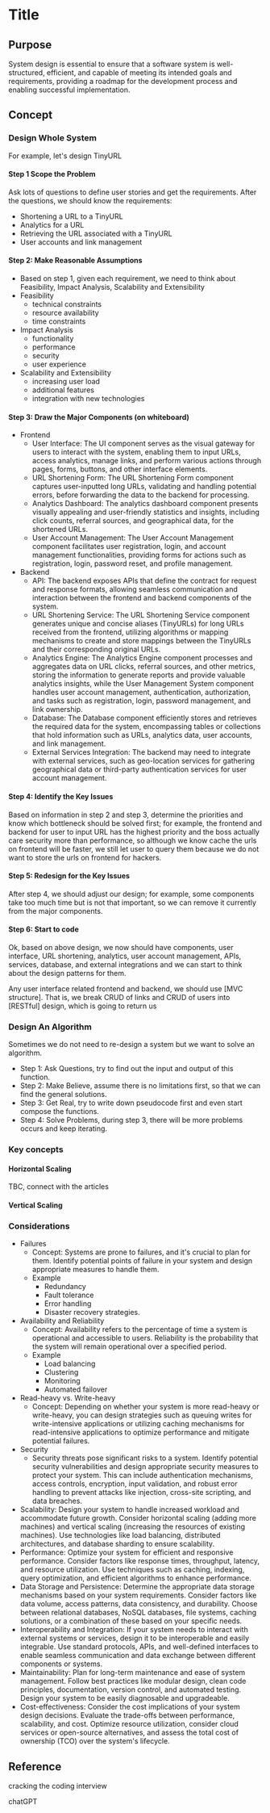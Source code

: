 # Title

## Purpose

System design is essential to ensure that a software system is well-structured, efficient, and capable of meeting its intended goals and requirements, providing a roadmap for the development process and enabling successful implementation.

## Concept

### Design Whole System

For example, let's design TinyURL

#### Step 1 Scope the Problem

Ask lots of questions to define user stories and get the requirements. After the questions, we should know the requirements:

* Shortening a URL to a TinyURL
* Analytics for a URL
* Retrieving the URL associated with a TinyURL
* User accounts and link management

#### Step 2: Make Reasonable Assumptions

* Based on step 1, given each requirement, we need to think about Feasibility, Impact Analysis, Scalability and Extensibility
* Feasibility
  * technical constraints
  * resource availability
  * time constraints
* Impact Analysis
  * functionality
  * performance
  * security
  * user experience
* Scalability and Extensibility
  * increasing user load
  * additional features
  * integration with new technologies

#### Step 3: Draw the Major Components (on whiteboard)

* Frontend
  * User Interface: The UI component serves as the visual gateway for users to interact with the system, enabling them to input URLs, access analytics, manage links, and perform various actions through pages, forms, buttons, and other interface elements.
  * URL Shortening Form: The URL Shortening Form component captures user-inputted long URLs, validating and handling potential errors, before forwarding the data to the backend for processing.
  * Analytics Dashboard: The analytics dashboard component presents visually appealing and user-friendly statistics and insights, including click counts, referral sources, and geographical data, for the shortened URLs.
  * User Account Management: The User Account Management component facilitates user registration, login, and account management functionalities, providing forms for actions such as registration, login, password reset, and profile management.
* Backend
  * API: The backend exposes APIs that define the contract for request and response formats, allowing seamless communication and interaction between the frontend and backend components of the system.
  * URL Shortening Service: The URL Shortening Service component generates unique and concise aliases (TinyURLs) for long URLs received from the frontend, utilizing algorithms or mapping mechanisms to create and store mappings between the TinyURLs and their corresponding original URLs.
  * Analytics Engine: The Analytics Engine component processes and aggregates data on URL clicks, referral sources, and other metrics, storing the information to generate reports and provide valuable analytics insights, while the User Management System component handles user account management, authentication, authorization, and tasks such as registration, login, password management, and link ownership.
  * Database: The Database component efficiently stores and retrieves the required data for the system, encompassing tables or collections that hold information such as URLs, analytics data, user accounts, and link management.
  * External Services Integration: The backend may need to integrate with external services, such as geo-location services for gathering geographical data or third-party authentication services for user account management.

#### Step 4: Identify the Key Issues

Based on information in step 2 and step 3, determine the priorities and know which bottleneck should be solved first; for example, the frontend and backend for user to input URL has the highest priority and the boss actually care security more than performance, so although we know cache the urls on frontend will be faster, we still let user to query them because we do not want to store the urls on frontend for hackers.

#### Step 5: Redesign for the Key Issues
  
After step 4, we should adjust our design; for example, some components take too much time but is not that important, so we can remove it currently from the major components.

#### Step 6: Start to code

Ok, based on above design, we now should have components, user interface, URL shortening, analytics, user account management, APIs, services, database, and external integrations and we can start to think about the design patterns for them.

Any user interface related frontend and backend, we should use [MVC structure]. That is, we break CRUD of links and CRUD of users into [RESTful] design, which is going to return us 

### Design An Algorithm

Sometimes we do not need to re-design a system but we want to solve an algorithm.

* Step 1: Ask Questions, try to find out the input and output of this function.
* Step 2: Make Believe, assume there is no limitations first, so that we can find the general solutions.
* Step 3: Get Real, try to write down pseudocode first and even start compose the functions.
* Step 4: Solve Problems, during step 3, there will be more problems occurs and keep iterating.

### Key concepts

#### Horizontal Scaling

TBC, connect with the articles

#### Vertical Scaling

### Considerations

* Failures
  * Concept: Systems are prone to failures, and it's crucial to plan for them. Identify potential points of failure in your system and design appropriate measures to handle them.
  * Example
    * Redundancy
    * Fault tolerance
    * Error handling
    * Disaster recovery strategies.
* Availability and Reliability
  * Concept: Availability refers to the percentage of time a system is operational and accessible to users. Reliability is the probability that the system will remain operational over a specified period.
  * Example
    * Load balancing
    * Clustering
    * Monitoring
    * Automated failover
* Read-heavy vs. Write-heavy
  * Concept: Depending on whether your system is more read-heavy or write-heavy, you can design strategies such as queuing writes for write-intensive applications or utilizing caching mechanisms for read-intensive applications to optimize performance and mitigate potential failures.
* Security
  * Security threats pose significant risks to a system. Identify potential security vulnerabilities and design appropriate security measures to protect your system. This can include authentication mechanisms, access controls, encryption, input validation, and robust error handling to prevent attacks like injection, cross-site scripting, and data breaches.
* Scalability: Design your system to handle increased workload and accommodate future growth. Consider horizontal scaling (adding more machines) and vertical scaling (increasing the resources of existing machines). Use technologies like load balancing, distributed architectures, and database sharding to ensure scalability.
* Performance: Optimize your system for efficient and responsive performance. Consider factors like response times, throughput, latency, and resource utilization. Use techniques such as caching, indexing, query optimization, and efficient algorithms to enhance performance.
* Data Storage and Persistence: Determine the appropriate data storage mechanisms based on your system requirements. Consider factors like data volume, access patterns, data consistency, and durability. Choose between relational databases, NoSQL databases, file systems, caching solutions, or a combination of these based on your specific needs.
* Interoperability and Integration: If your system needs to interact with external systems or services, design it to be interoperable and easily integrable. Use standard protocols, APIs, and well-defined interfaces to enable seamless communication and data exchange between different components or systems.
* Maintainability: Plan for long-term maintenance and ease of system management. Follow best practices like modular design, clean code principles, documentation, version control, and automated testing. Design your system to be easily diagnosable and upgradeable.
* Cost-effectiveness: Consider the cost implications of your system design decisions. Evaluate the trade-offs between performance, scalability, and cost. Optimize resource utilization, consider cloud services or open-source alternatives, and assess the total cost of ownership (TCO) over the system's lifecycle.

## Reference

cracking the coding interview

chatGPT
